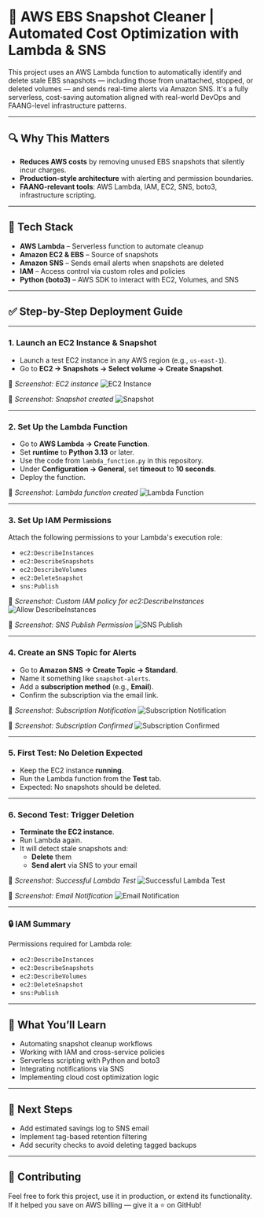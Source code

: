 # 🚀 AWS EBS Snapshot Cleaner | Automated Cost Optimization with Lambda & SNS

This project uses an AWS Lambda function to automatically identify and delete stale EBS snapshots — including those from unattached, stopped, or deleted volumes — and sends real-time alerts via Amazon SNS. It's a fully serverless, cost-saving automation aligned with real-world DevOps and FAANG-level infrastructure patterns.

---

## 🔍 Why This Matters

-  **Reduces AWS costs** by removing unused EBS snapshots that silently incur charges.
-  **Production-style architecture** with alerting and permission boundaries.
-  **FAANG-relevant tools**: AWS Lambda, IAM, EC2, SNS, boto3, infrastructure scripting.

---

## 🔧 Tech Stack

- **AWS Lambda** – Serverless function to automate cleanup  
- **Amazon EC2 & EBS** – Source of snapshots  
- **Amazon SNS** – Sends email alerts when snapshots are deleted  
- **IAM** – Access control via custom roles and policies  
- **Python (boto3)** – AWS SDK to interact with EC2, Volumes, and SNS

---

## ✅ Step-by-Step Deployment Guide

---

### 1. Launch an EC2 Instance & Snapshot

- Launch a test EC2 instance in any AWS region (e.g., `us-east-1`).
- Go to **EC2 → Snapshots → Select volume → Create Snapshot**.

📸 *Screenshot: EC2 instance*
![EC2 Instance](screenshots/ec2_instance.png)

📸 *Screenshot: Snapshot created*
![Snapshot](screenshots/snapshot.png)

---

### 2. Set Up the Lambda Function

- Go to **AWS Lambda → Create Function**.
- Set **runtime** to **Python 3.13** or later.
- Use the code from `lambda_function.py` in this repository.
- Under **Configuration → General**, set **timeout** to **10 seconds**.
- Deploy the function.

📸 *Screenshot: Lambda function created*
![Lambda Function](screenshots/lambda_function.png)

---

### 3. Set Up IAM Permissions

Attach the following permissions to your Lambda's execution role:

- `ec2:DescribeInstances`  
- `ec2:DescribeSnapshots`  
- `ec2:DescribeVolumes`  
- `ec2:DeleteSnapshot`  
- `sns:Publish`  

📸 *Screenshot: Custom IAM policy for ec2:DescribeInstances*
![Allow DescribeInstances](screenshots/Allow_Describe_Instances.png)

📸 *Screenshot: SNS Publish Permission*
![SNS Publish](screenshots/SNS_publish.png)

---

### 4. Create an SNS Topic for Alerts

- Go to **Amazon SNS → Create Topic → Standard**.
- Name it something like `snapshot-alerts`.
- Add a **subscription method** (e.g., **Email**).
- Confirm the subscription via the email link.

📸 *Screenshot: Subscription Notification*
![Subscription Notification](screenshots/Subscription_notification.png)

📸 *Screenshot: Subscription Confirmed*
![Subscription Confirmed](screenshots/Subscription_confirmed.png)

---

### 5. First Test: No Deletion Expected

- Keep the EC2 instance **running**.
- Run the Lambda function from the **Test** tab.
- Expected: No snapshots should be deleted.

---

### 6. Second Test: Trigger Deletion

- **Terminate the EC2 instance**.
- Run Lambda again.
- It will detect stale snapshots and:
  -  **Delete** them
  -  **Send alert** via SNS to your email

📸 *Screenshot: Successful Lambda Test*
![Successful Lambda Test](screenshots/Successful_lambda_test.png)

📸 *Screenshot: Email Notification*
![Email Notification](screenshots/Email_notification.png)

---

### 🔒 IAM Summary

Permissions required for Lambda role:

- `ec2:DescribeInstances`  
- `ec2:DescribeSnapshots`  
- `ec2:DescribeVolumes`  
- `ec2:DeleteSnapshot`  
- `sns:Publish`

---

## 🧠 What You’ll Learn

- Automating snapshot cleanup workflows  
- Working with IAM and cross-service policies  
- Serverless scripting with Python and boto3  
- Integrating notifications via SNS  
- Implementing cloud cost optimization logic  

---

## 🧭 Next Steps

-  Add estimated savings log to SNS email
-  Implement tag-based retention filtering
-  Add security checks to avoid deleting tagged backups

---

## 🤝 Contributing

Feel free to fork this project, use it in production, or extend its functionality. If it helped you save on AWS billing — give it a ⭐ on GitHub!
